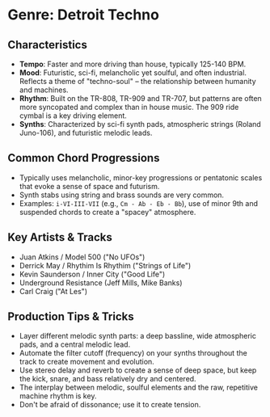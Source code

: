# Genre: Detroit Techno

## Characteristics
- **Tempo**: Faster and more driving than house, typically 125-140 BPM.
- **Mood**: Futuristic, sci-fi, melancholic yet soulful, and often industrial. Reflects a theme of "techno-soul" – the relationship between humanity and machines.
- **Rhythm**: Built on the TR-808, TR-909 and TR-707, but patterns are often more syncopated and complex than in house music. The 909 ride cymbal is a key driving element.
- **Synths**: Characterized by sci-fi synth pads, atmospheric strings (Roland Juno-106), and futuristic melodic leads.

## Common Chord Progressions
- Typically uses melancholic, minor-key progressions or pentatonic scales that evoke a sense of space and futurism.
- Synth stabs using string and brass sounds are very common.
- Examples: `i-VI-III-VII` (e.g., `Cm - Ab - Eb - Bb`), use of minor 9th and suspended chords to create a "spacey" atmosphere.

## Key Artists & Tracks
- Juan Atkins / Model 500 ("No UFOs")
- Derrick May / Rhythim Is Rhythim ("Strings of Life")
- Kevin Saunderson / Inner City ("Good Life")
- Underground Resistance (Jeff Mills, Mike Banks)
- Carl Craig ("At Les")

## Production Tips & Tricks
- Layer different melodic synth parts: a deep bassline, wide atmospheric pads, and a central melodic lead.
- Automate the filter cutoff (frequency) on your synths throughout the track to create movement and evolution.
- Use stereo delay and reverb to create a sense of deep space, but keep the kick, snare, and bass relatively dry and centered.
- The interplay between melodic, soulful elements and the raw, repetitive machine rhythm is key.
- Don't be afraid of dissonance; use it to create tension.